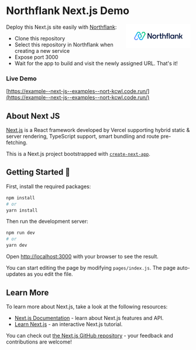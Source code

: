 # Northflank Next.js Demo

<a target="_blank" rel="noopener noreferrer" href="https://www.northflank.com">
    <img alt="Northflank" align="right" src="/media/logo.svg" width="35%" />
</a>

Deploy this Next.js site easily with [Northflank](https://www.northflank.com):

- Clone this repository
- Select this repository in Northflank when creating a new service
- Expose port 3000
- Wait for the app to build and visit the newly assigned URL. That's it!

### Live Demo
[https://example--next-js--examples--nort-kcwl.code.run/](https://example--next-js--examples--nort-kcwl.code.run/)

## About Next JS

[Next.js](https://nextjs.org/) is a React framework developed by Vercel supporting hybrid static & server rendering, TypeScript support, smart bundling and route pre-fetching.

This is a Next.js project bootstrapped with [`create-next-app`](https://github.com/vercel/next.js/tree/canary/packages/create-next-app).

## Getting Started 🚀

First, install the required packages:
```bash
npm install
# or
yarn install
```

Then run the development server:

```bash
npm run dev
# or
yarn dev
```

Open [http://localhost:3000](http://localhost:3000) with your browser to see the result.

You can start editing the page by modifying `pages/index.js`. The page auto-updates as you edit the file.

## Learn More

To learn more about Next.js, take a look at the following resources:

- [Next.js Documentation](https://nextjs.org/docs) - learn about Next.js features and API.
- [Learn Next.js](https://nextjs.org/learn) - an interactive Next.js tutorial.

You can check out [the Next.js GitHub repository](https://github.com/vercel/next.js/) - your feedback and contributions are welcome!
